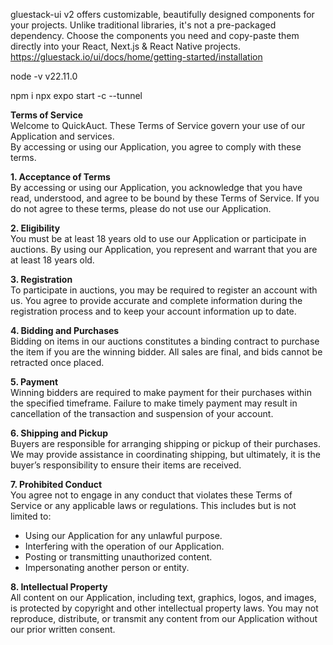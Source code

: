 gluestack-ui v2 offers customizable, beautifully designed components for your projects. Unlike traditional libraries, it's not a pre-packaged dependency. Choose the components you need and copy-paste them directly into your React, Next.js & React Native projects.
https://gluestack.io/ui/docs/home/getting-started/installation

node -v
v22.11.0

npm i
npx expo start -c --tunnel

**Terms of Service**  
Welcome to QuickAuct. These Terms of Service govern your use of our Application and services.  
By accessing or using our Application, you agree to comply with these terms.

**1. Acceptance of Terms**  
By accessing or using our Application, you acknowledge that you have read, understood, and agree to be bound by these Terms of Service. If you do not agree to these terms, please do not use our Application.

**2. Eligibility**  
You must be at least 18 years old to use our Application or participate in auctions. By using our Application, you represent and warrant that you are at least 18 years old.

**3. Registration**  
To participate in auctions, you may be required to register an account with us. You agree to provide accurate and complete information during the registration process and to keep your account information up to date.

**4. Bidding and Purchases**  
Bidding on items in our auctions constitutes a binding contract to purchase the item if you are the winning bidder. All sales are final, and bids cannot be retracted once placed.

**5. Payment**  
Winning bidders are required to make payment for their purchases within the specified timeframe. Failure to make timely payment may result in cancellation of the transaction and suspension of your account.

**6. Shipping and Pickup**  
Buyers are responsible for arranging shipping or pickup of their purchases. We may provide assistance in coordinating shipping, but ultimately, it is the buyer’s responsibility to ensure their items are received.

**7. Prohibited Conduct**  
You agree not to engage in any conduct that violates these Terms of Service or any applicable laws or regulations. This includes but is not limited to:

- Using our Application for any unlawful purpose.
- Interfering with the operation of our Application.
- Posting or transmitting unauthorized content.
- Impersonating another person or entity.

**8. Intellectual Property**  
All content on our Application, including text, graphics, logos, and images, is protected by copyright and other intellectual property laws. You may not reproduce, distribute, or transmit any content from our Application without our prior written consent.
